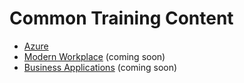 # Common Training Content

- [Azure](./Azure)
- [Modern Workplace](./ModernWorkplace) (coming soon)
- [Business Applications](./BusinessApplications) (coming soon)
